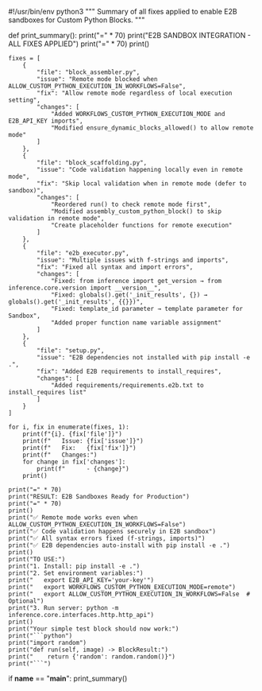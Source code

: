#!/usr/bin/env python3
"""
Summary of all fixes applied to enable E2B sandboxes for Custom Python Blocks.
"""

def print_summary():
    print("=" * 70)
    print("E2B SANDBOX INTEGRATION - ALL FIXES APPLIED")
    print("=" * 70)
    print()
    
    fixes = [
        {
            "file": "block_assembler.py",
            "issue": "Remote mode blocked when ALLOW_CUSTOM_PYTHON_EXECUTION_IN_WORKFLOWS=False",
            "fix": "Allow remote mode regardless of local execution setting",
            "changes": [
                "Added WORKFLOWS_CUSTOM_PYTHON_EXECUTION_MODE and E2B_API_KEY imports",
                "Modified ensure_dynamic_blocks_allowed() to allow remote mode"
            ]
        },
        {
            "file": "block_scaffolding.py", 
            "issue": "Code validation happening locally even in remote mode",
            "fix": "Skip local validation when in remote mode (defer to sandbox)",
            "changes": [
                "Reordered run() to check remote mode first",
                "Modified assembly_custom_python_block() to skip validation in remote mode",
                "Create placeholder functions for remote execution"
            ]
        },
        {
            "file": "e2b_executor.py",
            "issue": "Multiple issues with f-strings and imports",
            "fix": "Fixed all syntax and import errors",
            "changes": [
                "Fixed: from inference import get_version → from inference.core.version import __version__",
                "Fixed: globals().get('_init_results', {}) → globals().get('_init_results', {{}})",
                "Fixed: template_id parameter → template parameter for Sandbox",
                "Added proper function name variable assignment"
            ]
        },
        {
            "file": "setup.py",
            "issue": "E2B dependencies not installed with pip install -e .",
            "fix": "Added E2B requirements to install_requires",
            "changes": [
                "Added requirements/requirements.e2b.txt to install_requires list"
            ]
        }
    ]
    
    for i, fix in enumerate(fixes, 1):
        print(f"{i}. {fix['file']}")
        print(f"   Issue: {fix['issue']}")
        print(f"   Fix:   {fix['fix']}")
        print(f"   Changes:")
        for change in fix['changes']:
            print(f"      - {change}")
        print()
    
    print("=" * 70)
    print("RESULT: E2B Sandboxes Ready for Production")
    print("=" * 70)
    print()
    print("✅ Remote mode works even when ALLOW_CUSTOM_PYTHON_EXECUTION_IN_WORKFLOWS=False")
    print("✅ Code validation happens securely in E2B sandbox")
    print("✅ All syntax errors fixed (f-strings, imports)")
    print("✅ E2B dependencies auto-install with pip install -e .")
    print()
    print("TO USE:")
    print("1. Install: pip install -e .")
    print("2. Set environment variables:")
    print("   export E2B_API_KEY='your-key'")
    print("   export WORKFLOWS_CUSTOM_PYTHON_EXECUTION_MODE=remote")
    print("   export ALLOW_CUSTOM_PYTHON_EXECUTION_IN_WORKFLOWS=False  # Optional")
    print("3. Run server: python -m inference.core.interfaces.http.http_api")
    print()
    print("Your simple test block should now work:")
    print("```python")
    print("import random")
    print("def run(self, image) -> BlockResult:")
    print("    return {'random': random.random()}")
    print("```")

if __name__ == "__main__":
    print_summary()
